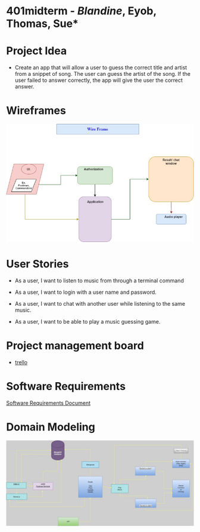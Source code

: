 # 401midterm - *Blandine*, Eyob, Thomas, Sue*

# Project Idea

  * Create an app that will allow a user to guess the correct title and artist from a snippet of song. The user can guess the artist of the song. If the user failed to answer correctly, the app will give the user the correct answer.

# Wireframes

![Wireframes](./asset/images/wire-frame.jpg)

# User Stories

  * As a user, I want to listen to music from through a terminal command 

  * As a user, I want to login with a user name and password.

  * As a user, I want to chat with another user while listening to the same music.

  * As a user, I want to be able to play a music guessing game.

# Project management board

  * [trello](https://trello.com/b/mwLqGIdt/401-midterm)

# Software Requirements

[Software Requirements Document](./requirements)

# Domain Modeling

![Domain Modeling](./asset/images/domain-modeling.jpg)

